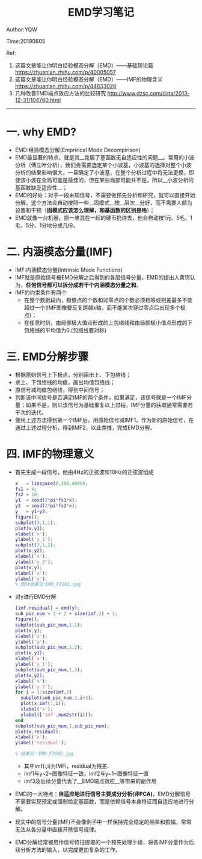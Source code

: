# <center>EMD学习笔记</center>

Author:YQW

Time:20190605

Ref:

1.  这篇文章能让你明白经验模态分解（EMD）——基础理论篇 https://zhuanlan.zhihu.com/p/40005057
2.  这篇文章能让你明白经验模态分解（EMD）——IMF的物理含义 https://zhuanlan.zhihu.com/p/44833026
3.  几种改善EMD端点效应方法的比较研究 http://www.dzsc.com/data/2013-12-31/104760.html

***

# 一.  why EMD?

+ EMD:经验模态分解(Emprirical Mode Decompirison)
+ EMD最显著的特点，就是其__克服了基函数无自适应性的问题__。常用的小波分析（傅立叶分析），我们会需要选定某个小波基，小波基的选择对整个小波分析的结果影响很大，一旦确定了小波基，在整个分析过程中将无法更换，即使该小波在全局可能是最佳的，但在某些局部可能并不是，所以__小波分析的基函数缺乏适应性__；
+ EMD的好处：对于一段未知信号，不需要做预先分析和研究，就可以直接开始分解，这个方法会自动按照一些__固模式__按__层次__分好，而不需要人额为设置和干预（__固模式应该怎么理解，和基函数的区别是啥__）；
+ EMD就像一台机器，把一堆混在一起的硬币扔进去，他会自动按1元、5毛、1毛、5分、1分地分成几份。

# 二.  内涵模态分量(IMF)

+ IMF:内涵模态分量(Intrinsic Mode Functions)
+ IMF就是原始信号被EMD分解之后得到的各层信号分量。EMD的提出人黄锷认为，__任何信号都可以拆分成若干个内涵模态分量之和__。
+ IMF的约束条件有两个
  + 在整个数据段内，极值点的个数和过零点的个数必须相等或相差最多不能超过一个(IMF图像要反复跨越x轴，而不能某次穿过零点后出现多个极点)；
  + 在任意时刻，由局部极大值点形成的上包络线和由局部极小值点形成的下包络线的平均值为0.(包络线要对称)



# 三.  EMD分解步骤

+ 根据原始信号上下极点，分别画出上、下包络线；
+ 求上、下包络线的均值，画出均值包络线；
+ 原信号减均值包络线，得到中间信号；
+ 判断该中间信号是否满足IMF的两个条件，如果满足，该信号就是一个IMF分量；如果不是，则以该信号为基础重复以上过程，IMF分量的获取通常需要若干次的迭代。
+ 使用上述方法得到第一个IMF后，用原始信号减IMF1，作为新的原始信号，在通过上述过程分析，得到IMF2，以此类推，完成EMD分解。



# 四.  IMF的物理意义

 + 首先生成一段信号，他由4Hz的正弦波和10Hz的正弦波组成

   ```matlab
   x   = linspace(0,100,4000);
   fs1 = 4;
   fs2 = 10;
   y1  = cosd(2*pi*fs1*x);
   y2  = cosd(2*pi*fs2*x);
   y   = y1+y2;
   figure();
   subplot(3,1,1);
   plot(x,y1);
   xlabel('x');
   ylabel('y_1');
   subplot(3,1,2);
   plot(x,y2);
   xlabel('x');
   ylabel('y_2');
   plot(x,y);
   xlabel('x');
   ylabel('y');
   % 图片结果见:EMD_FIG01.jpg
   ```

+ 对y进行EMD分解

  ```matlab
  [imf,residual] = emd(y);
  sub_pic_num = 1 + 2 + size(imf,2) + 1;
  figure();
  subplot(sub_pic_num,1,1);
  plot(x,y);
  xlabel('x');
  ylabel('y');
  subplot(sub_pic_num,1,2);
  plot(x,y1);
  xlabel('x');
  ylabel('y_1');
  subplot(sub_pic_num,1,3);
  plot(x,y2);
  xlabel('x');
  ylabel('y_2');
  for i = 1:size(imf,2)
  	subplot(sub_pic_num,1,i+3);
  	plot(x,imf(:,i));
  	xlabel('x');
  	ylabel(['imf',num2str(i)]);
  end
  subplot(sub_pic_num,1,sub_pic_num);
  plot(x,residual);
  xlabel('x');
  ylabel('residual');
  
  % 结果见：EMD_FIG02.jpg
  ```

  + 其中imf(:,i)为IMFi，residual为残差.
  + imf1与y~2~图像特征一致，imf2与y~1~图像特征一直
  + imf3及后续分量代表了__EMD端点效应__等带来的副作用

+ EMD的一大特点：__自适应地进行信号主要成分分析(非PCA)__，EMD分解信号不需要实现预定或强制给定基函数，而是依赖信号本身特征而自适应地进行分解。

+ 现实中的信号分量(IMF)不会像例子中一样保持完全稳定的频率和振幅，常常无法从各分量中直接开除信号规律。

+ EMD分解经常被用作信号特征提取的一个预先处理手段，将各IMF分量作为后续分析方法的输入，以完成更加复杂的工作。







